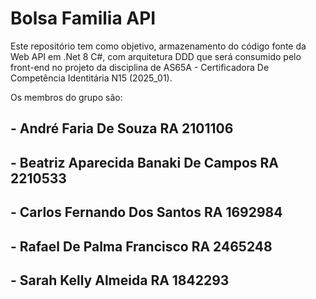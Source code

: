 # Bolsa Familia API

Este repositório tem como objetivo, armazenamento do código fonte da Web API em .Net 8 C#, com arquitetura DDD que será consumido pelo front-end no projeto da disciplina de AS65A - Certificadora De Competência Identitária N15 (2025_01).

Os membros do grupo são:

## - André Faria De Souza RA 2101106
## - Beatriz Aparecida Banaki De Campos RA 2210533
## - Carlos Fernando Dos Santos RA 1692984
## - Rafael De Palma Francisco RA 2465248
## - Sarah Kelly Almeida RA 1842293
